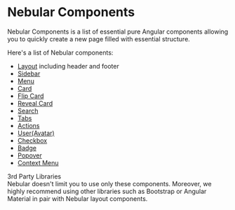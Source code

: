 # Nebular Components

Nebular Components is a list of essential pure Angular components allowing you to quickly create a new page filled with essential structure.

Here's a list of Nebular components:

- [Layout](#/docs/components/layout) including header and footer
- [Sidebar](#/docs/components/sidebar)
- [Menu](#/docs/components/menu)
- [Card](#/docs/components/card)
- [Flip Card](#/docs/components/flip-card)
- [Reveal Card](#/docs/components/reveal-card)
- [Search](#/docs/components/search)
- [Tabs](#/docs/components/tabs)
- [Actions](#/docs/components/actions)
- [User(Avatar)](#/docs/components/user-avatar)
- [Checkbox](#/docs/components/checkbox)
- [Badge](#/docs/components/badge)
- [Popover](#/docs/components/popover)
- [Context Menu](#/docs/components/context-menu)

<div class="note note-info">
  <div class="note-title">3rd Party Libraries</div>
  <div class="note-body">
    Nebular doesn't limit you to use only these components. Moreover, we highly recommend using other libraries such as Bootstrap or Angular Material in pair with Nebular layout components.
  </div>
</div>
